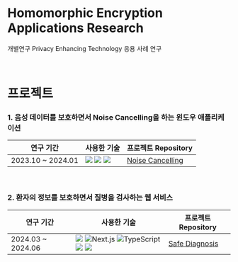 <h1>Homomorphic Encryption Applications Research</h1>
<p>개별연구 Privacy Enhancing Technology 응용 사례 연구</p>
</br>



<h1>프로젝트</h1>

<h3>1. 음성 데이터를 보호하면서 Noise Cancelling을 하는 윈도우 애플리케이션</h3>

| 연구 기간 | 사용한 기술 | 프로젝트 Repository |
|------|-----|-----|
|2023.10 ~ 2024.01|<img src="https://img.shields.io/badge/Microsoft%20SEAL-0078D4?style=flat-square&logo=microsoft&logoColor=white"/> <img src="https://img.shields.io/badge/C%23-239120?style=flat-square&logo=csharp&logoColor=white"/> <img src="https://img.shields.io/badge/.NET%20Core-512BD4?style=flat-square&logo=.net&logoColor=white"/>|<a href="/noise-cancelling">Noise Cancelling</a>|

</br>
<h3>2. 환자의 정보를 보호하면서 질병을 검사하는 웹 서비스</h3>

| 연구 기간 | 사용한 기술 |  프로젝트 Repository |
|------|-----|-----|
|2024.03 ~ 2024.06|<img src="https://img.shields.io/badge/Node%20SEAL-339933?style=flat-square&logo=node.js&logoColor=white"/> ![Next.js](https://img.shields.io/badge/Next.js-000000?style=flat-square&logo=next.js&logoColor=white) ![TypeScript](https://img.shields.io/badge/TypeScript-007ACC?style=flat-square&logo=typescript&logoColor=white) <img src="https://img.shields.io/badge/sklearn-F7931E?style=flat-square&logo=scikitlearn&logoColor=white"/> <img src="https://img.shields.io/badge/Python-3776AB?style=flat-square&logo=python&logoColor=white"/>|<a href="/disease-prediction">Safe Diagnosis</a>|
